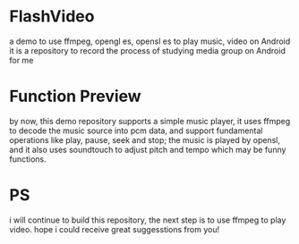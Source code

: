 # FlashVideo
a demo to use ffmpeg, opengl es, opensl es to play music, video on Android
it is a repository to record the process of studying media group on Android for me

# Function Preview
by now, this demo repository supports a simple music player, it uses ffmpeg to decode the music source into pcm data, 
and support fundamental operations like play, pause, seek and stop;
the music is played by opensl, and it also uses soundtouch to adjust pitch and tempo which may be funny functions.

# PS
i will continue to build this repository, the next step is to use ffmpeg to play video.
hope i could receive great suggesstions from you!
